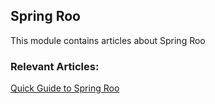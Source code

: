 ## Spring Roo

This module contains articles about Spring Roo

### Relevant Articles: 
[Quick Guide to Spring Roo](https://www.baeldung.com/spring-roo)
